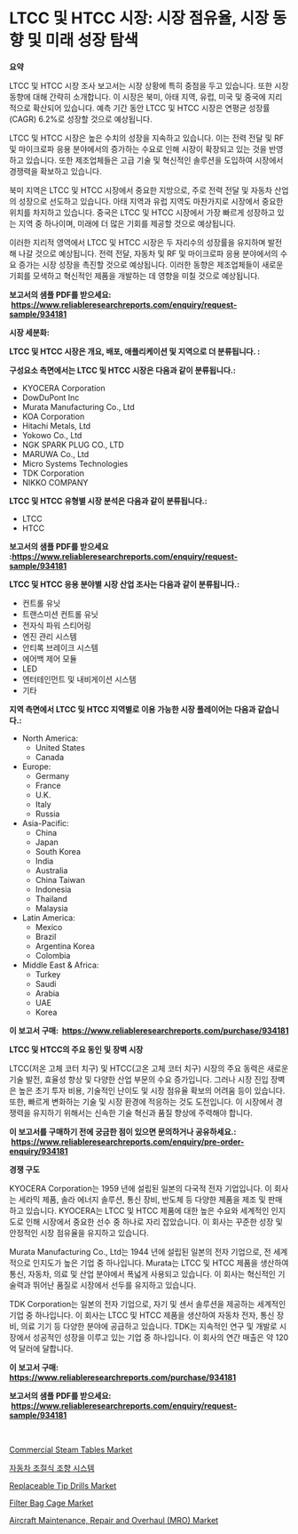 <p><h1>LTCC 및 HTCC 시장: 시장 점유율, 시장 동향 및 미래 성장 탐색</h1></p><p><strong>요약</strong></p>
<p><p>LTCC 및 HTCC 시장 조사 보고서는 시장 상황에 특히 중점을 두고 있습니다. 또한 시장 동향에 대해 간략히 소개합니다. 이 시장은 북미, 아태 지역, 유럽, 미국 및 중국에 지리적으로 확산되어 있습니다. 예측 기간 동안 LTCC 및 HTCC 시장은 연평균 성장률(CAGR) 6.2%로 성장할 것으로 예상됩니다.</p><p>LTCC 및 HTCC 시장은 높은 수치의 성장을 지속하고 있습니다. 이는 전력 전달 및 RF 및 마이크로파 응용 분야에서의 증가하는 수요로 인해 시장이 확장되고 있는 것을 반영하고 있습니다. 또한 제조업체들은 고급 기술 및 혁신적인 솔루션을 도입하여 시장에서 경쟁력을 확보하고 있습니다.</p><p>북미 지역은 LTCC 및 HTCC 시장에서 중요한 지방으로, 주로 전력 전달 및 자동차 산업의 성장으로 선도하고 있습니다. 아태 지역과 유럽 지역도 마찬가지로 시장에서 중요한 위치를 차지하고 있습니다. 중국은 LTCC 및 HTCC 시장에서 가장 빠르게 성장하고 있는 지역 중 하나이며, 미래에 더 많은 기회를 제공할 것으로 예상됩니다.</p><p>이러한 지리적 영역에서 LTCC 및 HTCC 시장은 두 자리수의 성장률을 유지하며 발전해 나갈 것으로 예상됩니다. 전력 전달, 자동차 및 RF 및 마이크로파 응용 분야에서의 수요 증가는 시장 성장을 촉진할 것으로 예상됩니다. 이러한 동향은 제조업체들이 새로운 기회를 모색하고 혁신적인 제품을 개발하는 데 영향을 미칠 것으로 예상됩니다.</p></p>
<p><strong>보고서의 샘플 PDF를 받으세요: &nbsp;<a href="https://www.reliableresearchreports.com/enquiry/request-sample/934181">https://www.reliableresearchreports.com/enquiry/request-sample/934181</a></strong></p>
<p><strong>시장 세분화:</strong></p>
<p><strong> LTCC 및 HTCC 시장은 개요, 배포, 애플리케이션 및 지역으로 더 분류됩니다. :</strong></p>
<p><strong>구성요소 측면에서는 LTCC 및 HTCC 시장은 다음과 같이 분류됩니다.:</strong></p>
<p><ul><li>KYOCERA Corporation</li><li>DowDuPont Inc</li><li>Murata Manufacturing Co., Ltd</li><li>KOA Corporation</li><li>Hitachi Metals, Ltd</li><li>Yokowo Co., Ltd</li><li>NGK SPARK PLUG CO., LTD</li><li>MARUWA Co., Ltd</li><li>Micro Systems Technologies</li><li>TDK Corporation</li><li>NIKKO COMPANY</li></ul></p>
<p><strong> LTCC 및 HTCC 유형별 시장 분석은 다음과 같이 분류됩니다.:</strong></p>
<p><ul><li>LTCC</li><li>HTCC</li></ul></p>
<p><strong>보고서의 샘플 PDF를 받으세요 :<a href="https://www.reliableresearchreports.com/enquiry/request-sample/934181">https://www.reliableresearchreports.com/enquiry/request-sample/934181</a></strong></p>
<p><strong> LTCC 및 HTCC 응용 분야별 시장 산업 조사는 다음과 같이 분류됩니다.:</strong></p>
<p><ul><li>컨트롤 유닛</li><li>트랜스미션 컨트롤 유닛</li><li>전자식 파워 스티어링</li><li>엔진 관리 시스템</li><li>안티록 브레이크 시스템</li><li>에어백 제어 모듈</li><li>LED</li><li>엔터테인먼트 및 내비게이션 시스템</li><li>기타</li></ul></p>
<p><strong>지역 측면에서 LTCC 및 HTCC 지역별로 이용 가능한 시장 플레이어는 다음과 같습니다.:</strong></p>
<p><ul>
    <li>
        North America:
        <ul>
            <li>United States</li>
            <li>Canada</li>
        </ul>
    </li>
    <li>
        Europe:
        <ul>
            <li>Germany</li>
            <li>France</li>
            <li>U.K.</li>
            <li>Italy</li>
            <li>Russia</li>
        </ul>
    </li>
    <li>
        Asia-Pacific:
        <ul>
            <li>China</li>
            <li>Japan</li>
            <li>South Korea</li>
            <li>India</li>
            <li>Australia</li>
            <li>China Taiwan</li>
            <li>Indonesia</li>
            <li>Thailand</li>
            <li>Malaysia</li>
        </ul>
    </li>
    <li>
        Latin America:
        <ul>
            <li>Mexico</li>
            <li>Brazil</li>
            <li>Argentina Korea</li>
            <li>Colombia</li>
        </ul>
    </li>
    <li>
        Middle East & Africa:
        <ul>
            <li>Turkey</li>
            <li>Saudi</li>
            <li>Arabia</li>
            <li>UAE</li>
            <li>Korea</li>
        </ul>
    </li>
    </ul></p>
<p><strong>이 보고서 구매: &nbsp;<a href="https://www.reliableresearchreports.com/purchase/934181">https://www.reliableresearchreports.com/purchase/934181</a></strong></p>
<p><strong>LTCC 및 HTCC의 주요 동인 및 장벽 시장</strong></p>
<p><p>LTCC(저온 고체 코터 치구) 및 HTCC(고온 고체 코터 치구) 시장의 주요 동력은 새로운 기술 발전, 효율성 향상 및 다양한 산업 부문의 수요 증가입니다. 그러나 시장 진입 장벽은 높은 초기 투자 비용, 기술적인 난이도 및 시장 점유율 확보의 어려움 등이 있습니다. 또한, 빠르게 변화하는 기술 및 시장 환경에 적응하는 것도 도전입니다. 이 시장에서 경쟁력을 유지하기 위해서는 신속한 기술 혁신과 품질 향상에 주력해야 합니다.</p></p>
<p><strong>이 보고서를 구매하기 전에 궁금한 점이 있으면 문의하거나 공유하세요.: &nbsp;<a href="https://www.reliableresearchreports.com/enquiry/pre-order-enquiry/934181">https://www.reliableresearchreports.com/enquiry/pre-order-enquiry/934181</a></strong></p>
<p><strong>경쟁 구도</strong></p>
<p><p>KYOCERA Corporation는 1959 년에 설립된 일본의 다국적 전자 기업입니다. 이 회사는 세라믹 제품, 솔라 에너지 솔루션, 통신 장비, 반도체 등 다양한 제품을 제조 및 판매하고 있습니다. KYOCERA는 LTCC 및 HTCC 제품에 대한 높은 수요와 세계적인 인지도로 인해 시장에서 중요한 선수 중 하나로 자리 잡았습니다. 이 회사는 꾸준한 성장 및 안정적인 시장 점유율을 유지하고 있습니다.</p><p>Murata Manufacturing Co., Ltd는 1944 년에 설립된 일본의 전자 기업으로, 전 세계적으로 인지도가 높은 기업 중 하나입니다. Murata는 LTCC 및 HTCC 제품을 생산하여 통신, 자동차, 의료 및 산업 분야에서 폭넓게 사용되고 있습니다. 이 회사는 혁신적인 기술력과 뛰어난 품질로 시장에서 선두를 유지하고 있습니다.</p><p>TDK Corporation는 일본의 전자 기업으로, 자기 및 센서 솔루션을 제공하는 세계적인 기업 중 하나입니다. 이 회사는 LTCC 및 HTCC 제품을 생산하여 자동차 전자, 통신 장비, 의료 기기 등 다양한 분야에 공급하고 있습니다. TDK는 지속적인 연구 및 개발로 시장에서 성공적인 성장을 이루고 있는 기업 중 하나입니다. 이 회사의 연간 매출은 약 120 억 달러에 달합니다.</p></p>
<p><strong>이 보고서 구매: &nbsp; <a href="https://www.reliableresearchreports.com/purchase/934181">https://www.reliableresearchreports.com/purchase/934181</a></strong></p>
<p><strong>보고서의 샘플 PDF를 받으세요: &nbsp;<a href="https://www.reliableresearchreports.com/enquiry/request-sample/934181">https://www.reliableresearchreports.com/enquiry/request-sample/934181</a></strong><strong></strong></p>
<p>&nbsp;</p>
<p><p><a href="https://angry-finch-aaf.notion.site/Commercial-Steam-Tables-Market-Share-Market-New-Trends-Analysis-Report-By-Type-By-Application-By-10703f9effdf41ec80a2e14646ab5c1e">Commercial Steam Tables Market</a></p><p><a href="https://github.com/vsap75a286l/Market-Research-Report-List-1/blob/main/9710621184353.md">자동차 조절식 조향 시스템</a></p><p><a href="https://pretty-mail-caf.notion.site/Replaceable-Tip-Drills-Market-Size-Evaluating-its-Market-Trends-Growth-and-Projections-2024-203-38a1fd82ace4408f907659a6ad63ba48">Replaceable Tip Drills Market</a></p><p><a href="https://view.publitas.com/reportprime-1/filter-bag-cage-market-size-market-share-and-global-market-analysis-report-2024-2031/">Filter Bag Cage Market</a></p><p><a href="https://issuu.com/reportprime-2/docs/aircraft-maintenance-repair-and-overhaul-mro-marke">Aircraft Maintenance, Repair and Overhaul (MRO) Market</a></p></p>